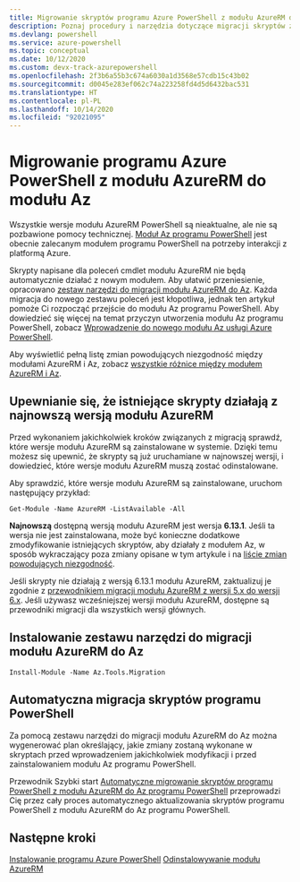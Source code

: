 ```yaml
---
title: Migrowanie skryptów programu Azure PowerShell z modułu AzureRM do modułu Az
description: Poznaj procedury i narzędzia dotyczące migracji skryptów z modułu AzureRM do nowego modułu Az.
ms.devlang: powershell
ms.service: azure-powershell
ms.topic: conceptual
ms.date: 10/12/2020
ms.custom: devx-track-azurepowershell
ms.openlocfilehash: 2f3b6a55b3c674a6030a1d3568e57cdb15c43b02
ms.sourcegitcommit: d0045e283ef062c74a223258fd4d5d6432bac531
ms.translationtype: HT
ms.contentlocale: pl-PL
ms.lasthandoff: 10/14/2020
ms.locfileid: "92021095"
---
```

# <a name="migrate-azure-powershell-from-azurerm-to-az"></a>Migrowanie programu Azure PowerShell z modułu AzureRM do modułu Az

Wszystkie wersje modułu AzureRM PowerShell są nieaktualne, ale nie są pozbawione pomocy technicznej. [Moduł Az programu PowerShell](install-az-ps.md) jest obecnie zalecanym modułem programu PowerShell na potrzeby interakcji z platformą Azure.

Skrypty napisane dla poleceń cmdlet modułu AzureRM nie będą automatycznie działać z nowym modułem. Aby ułatwić przeniesienie, opracowano [zestaw narzędzi do migracji modułu AzureRM do Az](https://github.com/Azure/azure-powershell-migration). Każda migracja do nowego zestawu poleceń jest kłopotliwa, jednak ten artykuł pomoże Ci rozpocząć przejście do modułu Az programu PowerShell. Aby dowiedzieć się więcej na temat przyczyn utworzenia modułu Az programu PowerShell, zobacz [Wprowadzenie do nowego modułu Az usługi Azure PowerShell](new-azureps-module-az.md).

Aby wyświetlić pełną listę zmian powodujących niezgodność między modułami AzureRM i Az, zobacz [wszystkie różnice między modułem AzureRM i Az](migrate-az-1.0.0.md).

## <a name="ensure-existing-scripts-work-with-the-latest-azurerm-release"></a>Upewnianie się, że istniejące skrypty działają z najnowszą wersją modułu AzureRM

Przed wykonaniem jakichkolwiek kroków związanych z migracją sprawdź, które wersje modułu AzureRM są zainstalowane w systemie.
Dzięki temu możesz się upewnić, że skrypty są już uruchamiane w najnowszej wersji, i dowiedzieć, które wersje modułu AzureRM muszą zostać odinstalowane.

Aby sprawdzić, które wersje modułu AzureRM są zainstalowane, uruchom następujący przykład:

```azurepowershell
Get-Module -Name AzureRM -ListAvailable -All
```

**Najnowszą** dostępną wersją modułu AzureRM jest wersja **6.13.1**. Jeśli ta wersja nie jest zainstalowana, może być konieczne dodatkowe zmodyfikowanie istniejących skryptów, aby działały z modułem Az, w sposób wykraczający poza zmiany opisane w tym artykule i na [liście zmian powodujących niezgodność](migrate-az-1.0.0.md).

Jeśli skrypty nie działają z wersją 6.13.1 modułu AzureRM, zaktualizuj je zgodnie z [przewodnikiem migracji modułu AzureRM z wersji 5.x do wersji 6.x](/powershell/azure/azurerm/migration-guide.6.0.0). Jeśli używasz wcześniejszej wersji modułu AzureRM, dostępne są przewodniki migracji dla wszystkich wersji głównych.

## <a name="install-the-azurerm-to-az-migration-toolkit"></a>Instalowanie zestawu narzędzi do migracji modułu AzureRM do Az

```azurepowershell
Install-Module -Name Az.Tools.Migration
```

## <a name="automatically-migrate-your-powershell-scripts"></a>Automatyczna migracja skryptów programu PowerShell

Za pomocą zestawu narzędzi do migracji modułu AzureRM do Az można wygenerować plan określający, jakie zmiany zostaną wykonane w skryptach przed wprowadzeniem jakichkolwiek modyfikacji i przed zainstalowaniem modułu Az programu PowerShell.

Przewodnik Szybki start [Automatyczne migrowanie skryptów programu PowerShell z modułu AzureRM do Az programu PowerShell](quickstart-migrate-azurerm-to-az-automatically.md) przeprowadzi Cię przez cały proces automatycznego aktualizowania skryptów programu PowerShell z modułu AzureRM do Az programu PowerShell.

## <a name="next-steps"></a>Następne kroki

[Instalowanie programu Azure PowerShell](install-az-ps.md)
[Odinstalowywanie modułu AzureRM](uninstall-az-ps.md#uninstall-the-azurerm-module)
